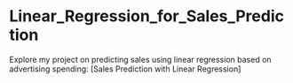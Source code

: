 # Linear_Regression_for_Sales_Prediction
Explore my project on predicting sales using linear regression based on advertising spending: [Sales Prediction with Linear Regression]
